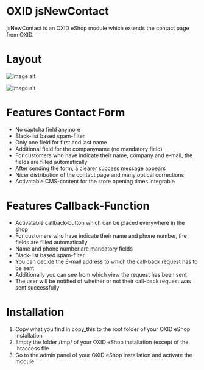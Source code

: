 OXID jsNewContact
============
jsNewContact is an OXID eShop module which extends the contact page from OXID.


Layout
============
![Image alt](https://github.com/JulianaSchuster/jsNewContact_OXID/blob/master/contact_page.png)

![Image alt](https://github.com/JulianaSchuster/jsNewContact_OXID/blob/master/backend.png)


Features Contact Form
============
- No captcha field anymore
- Black-list based spam-filter
- Only one field for first and last name
- Additional field for the companyname (no mandatory field)
- For customers who have indicate their name, company and e-mail, the fields are filled automatically
- After sending the form, a clearer success message appears
- Nicer distribution of the contact page and many optical corrections
- Activatable CMS-content for the store opening times integrable


Features Callback-Function
============
- Activatable callback-button which can be placed everywhere in the shop
- For customers who have indicate their name and phone number, the fields are filled automatically
- Name and phone number are mandatory fields
- Black-list based spam-filter
- You can decide the E-mail address to which the call-back request has to be sent
- Additionally you can see from which view the request has been sent
- The user will be notified of whether or not their call-back request was sent successfully


Installation
============
1. Copy what you find in copy_this to the root folder of your OXID eShop installation
2. Empty the folder /tmp/ of your OXID eShop installation (except of the .htaccess file
3. Go to the admin panel of your OXID eShop installation and activate the module
